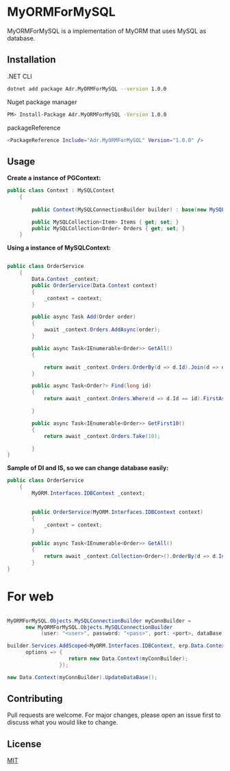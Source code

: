 # MyORMForMySQL

MyORMForMySQL is a implementation of MyORM that uses MySQL as database. 

## Installation

.NET CLI

```bash
dotnet add package Adr.MyORMForMySQL --version 1.0.0
```

Nuget package manager

```bash
PM> Install-Package Adr.MyORMForMySQL -Version 1.0.0
```

packageReference

```bash
<PackageReference Include="Adr.MyORMForMySQL" Version="1.0.0" />
```

## Usage

**Create a instance of PGContext:**
```csharp
public class Context : MySQLContext
    {
        
        public Context(MySQLConnectionBuilder builder) : base(new MySQLManager(builder)) { }

        public MySQLCollection<Item> Items { get; set; }
        public MySQLCollection<Order> Orders { get; set; }
    }
```


**Using a instance of MySQLContext:**
```csharp

public class OrderService 
    {
        Data.Context _context;
        public OrderService(Data.Context context)
        {
            _context = context;
        }

        public async Task Add(Order order)
        {
            await _context.Orders.AddAsync(order);
        }

        public async Task<IEnumerable<Order>> GetAll()
        {                        

            return await _context.Orders.OrderBy(d => d.Id).Join(d => d.Item).ToListAsync();
        }

        public async Task<Order?> Find(long id)
        {
            return await _context.Orders.Where(d => d.Id == id).FirstAsync();

        }

        public async Task<IEnumerable<Order>> GetFirst10()
        {
            return await _context.Orders.Take(10);

        }
}
```

**Sample of DI and IS, so we can change database easily:**
```csharp
public class OrderService 
    {
        MyORM.Interfaces.IDBContext _context;

        
        public OrderService(MyORM.Interfaces.IDBContext context)
        {
            _context = context;
        }

        public async Task<IEnumerable<Order>> GetAll()
        {
            return await _context.Collection<Order>().OrderBy(d => d.Id).Join(d => d.Item).ToListAsync();
        }
}

```

# For web

```csharp

MyORMForMySQL.Objects.MySQLConnectionBuilder myConnBuilder = 
      new MyORMForMySQL.Objects.MySQLConnectionBuilder
           (user: "<user>", password: "<pass>", port: <port>, dataBase: "<database>");

builder.Services.AddScoped<MyORM.Interfaces.IDBContext, erp.Data.Context>(
      options => {
                    return new Data.Context(myConnBuilder);
                 });

new Data.Context(myConnBuilder).UpdateDataBase();

```


## Contributing
Pull requests are welcome. For major changes, please open an issue first to discuss what you would like to change.

## License
[MIT](https://choosealicense.com/licenses/mit/)
